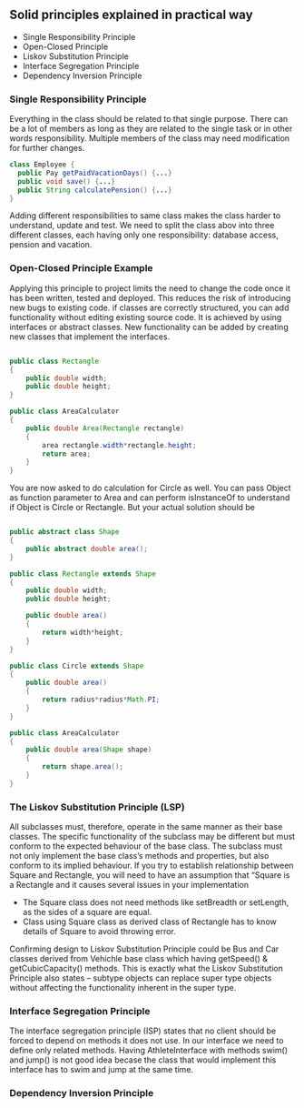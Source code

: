 ## Solid principles explained in practical way

* Single Responsibility Principle
* Open-Closed Principle
* Liskov Substitution Principle
* Interface Segregation Principle
* Dependency Inversion Principle

### Single Responsibility Principle 
Everything in the class should be related to that single purpose. There can be a lot of members as long as they are related to the single task or in other words responsibility. Multiple members of the class may need modification for further changes.

```java
class Employee {
  public Pay getPaidVacationDays() {...}
  public void save() {...}
  public String calculatePension() {...}
}
```

Adding different responsibilities to same class makes the class harder to understand, update and test. We need to split the  class abov into three different classes, each having only one responsibility: database access, pension and vacation.

### Open-Closed Principle Example
Applying this principle to project limits the need to change the  code once it has been written, tested and deployed. This reduces the risk of introducing new bugs to existing code. if classes are correctly structured, you can add functionality without editing existing source code. It is achieved by using interfaces or abstract classes. New functionality can be added by creating new classes that implement the interfaces.

```java

public class Rectangle
{
    public double width;
    public double height;
}

public class AreaCalculator
{
    public double Area(Rectangle rectangle)
    {
        area rectangle.width*rectangle.height;
        return area;
    }
}

```
You are now asked to do calculation for Circle as well. You can pass Object as function parameter to Area and can perform isInstanceOf to understand if Object is Circle or Rectangle. But your actual solution should be

```java

public abstract class Shape
{
    public abstract double area();
}

public class Rectangle extends Shape
{
    public double width;
    public double height;

    public double area()
    {
        return width*height;
    }
}

public class Circle extends Shape
{
    public double area()
    {
        return radius*radius*Math.PI;
    }
}

public class AreaCalculator
{
    public double area(Shape shape)
    {
        return shape.area();
    }
}

```

### The Liskov Substitution Principle (LSP)

All subclasses must, therefore, operate in the same manner as their base classes. The specific functionality of the subclass may be different but must conform to the expected behaviour of the base class. The subclass must not only implement the base class’s methods and properties, but also conform to its implied behaviour.  If you try to establish relationship between Square and Rectangle, you will need to have an assumption that “Square is a Rectangle and it causes several issues in your implementation

 - The Square class does not need methods like setBreadth or setLength, as the sides of a square are equal.
 - Class using Square class as derived class of Rectangle has to know details of Square to avoid throwing error.
 
Confirming design to Liskov Substitution Principle could be Bus and Car classes derived from Vehichle base class which having getSpeed() & getCubicCapacity() methods. This is exactly what the Liskov Substitution Principle also states – subtype objects can replace super type objects without affecting the functionality inherent in the super type.

### Interface Segregation Principle

The interface segregation principle (ISP) states that no client should be forced to depend on methods it does not use. In our interface we need to define only related methods. Having AthleteInterface with methods swim() and jump() is not good idea becase the class that would implement this interface has to swim and jump at the same time. 

### Dependency Inversion Principle
